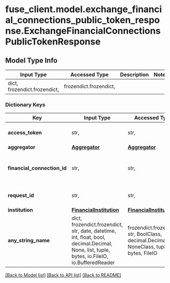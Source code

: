 # fuse_client.model.exchange_financial_connections_public_token_response.ExchangeFinancialConnectionsPublicTokenResponse

## Model Type Info
Input Type | Accessed Type | Description | Notes
------------ | ------------- | ------------- | -------------
dict, frozendict.frozendict,  | frozendict.frozendict,  |  | 

### Dictionary Keys
Key | Input Type | Accessed Type | Description | Notes
------------ | ------------- | ------------- | ------------- | -------------
**access_token** | str,  | str,  | Token used for querying data on the user, ie account details, balances etc. This does NOT expire and should be stored securely. | 
**aggregator** | [**Aggregator**](Aggregator.md) | [**Aggregator**](Aggregator.md) |  | 
**financial_connection_id** | str,  | str,  | The id of the new financial connection. Every webhook will be sent with this id. Use this id when calling the GET /financial_connection/${financial_connection_id} endpoint.  | 
**request_id** | str,  | str,  | An identifier that is exclusive to the request and can serve as a means for investigating and resolving issues. | 
**institution** | [**FinancialInstitution**](FinancialInstitution.md) | [**FinancialInstitution**](FinancialInstitution.md) |  | [optional] 
**any_string_name** | dict, frozendict.frozendict, str, date, datetime, int, float, bool, decimal.Decimal, None, list, tuple, bytes, io.FileIO, io.BufferedReader | frozendict.frozendict, str, BoolClass, decimal.Decimal, NoneClass, tuple, bytes, FileIO | any string name can be used but the value must be the correct type | [optional]

[[Back to Model list]](../../README.md#documentation-for-models) [[Back to API list]](../../README.md#documentation-for-api-endpoints) [[Back to README]](../../README.md)

